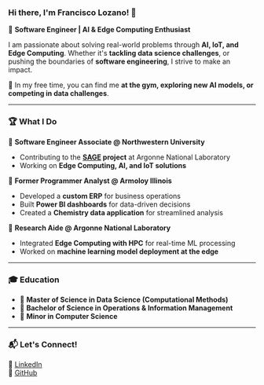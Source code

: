 ### Hi there, I'm Francisco Lozano! 👋  

🚀 **Software Engineer | AI & Edge Computing Enthusiast**  

I am passionate about solving real-world problems through **AI, IoT, and Edge Computing**. Whether it's **tackling data science challenges**, or pushing the boundaries of **software engineering**, I strive to make an impact.  

💪 In my free time, you can find me **at the gym, exploring new AI models, or competing in data challenges**.  

---

### 🏆 **What I Do**  

🔹 **Software Engineer Associate @ Northwestern University**  
- Contributing to the **[SAGE](https://sagecontinuum.org/) project** at Argonne National Laboratory    
- Working on **Edge Computing, AI, and IoT solutions**  

🔹 **Former Programmer Analyst @ Armoloy Illinois**  
- Developed a **custom ERP** for business operations  
- Built **Power BI dashboards** for data-driven decisions  
- Created a **Chemistry data application** for streamlined analysis  

🔹 **Research Aide @ Argonne National Laboratory**  
- Integrated **Edge Computing with HPC** for real-time ML processing  
- Worked on **machine learning model deployment at the edge**  

---

### 🎓 **Education**  

- 📖 **Master of Science in Data Science (Computational Methods)** 
- 📖 **Bachelor of Science in Operations & Information Management** 
- 📖 **Minor in Computer Science**  

---

### 📬 **Let's Connect!**  

💼 [LinkedIn](https://www.linkedin.com/in/FranLozData)  
📂 [GitHub](https://github.com/FranciscoLozCoding)  
